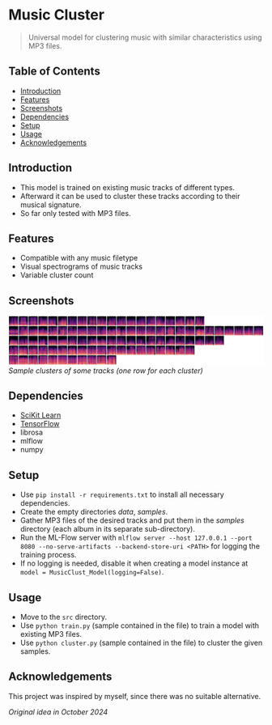 # Music Cluster

> Universal model for clustering music with similar characteristics using MP3 files.

## Table of Contents

* [Introduction](#introduction)
* [Features](#features)
* [Screenshots](#screenshots)
* [Dependencies](#dependencies)
* [Setup](#setup)
* [Usage](#usage)
* [Acknowledgements](#acknowledgements)

## Introduction

- This model is trained on existing music tracks of different types.
- Afterward it can be used to cluster these tracks according to their musical signature.
- So far only tested with MP3 files.

## Features

- Compatible with any music filetype
- Visual spectrograms of music tracks
- Variable cluster count

## Screenshots

![](./screenshots/sample.jpg)
<br/>
*Sample clusters of some tracks (one row for each cluster)*

## Dependencies

- [SciKit Learn](https://scikit-learn.org)
- [TensorFlow](https://www.tensorflow.org)
- librosa
- mlflow
- numpy

## Setup

- Use `pip install -r requirements.txt` to install all necessary dependencies.
- Create the empty directories *data*, *samples*.
- Gather MP3 files of the desired tracks and put them in the *samples* directory (each album in its separate
  sub-directory).
- Run the ML-Flow server
  with `mlflow server --host 127.0.0.1 --port 8080 --no-serve-artifacts --backend-store-uri <PATH>` for logging the
  training process.
- If no logging is needed, disable it when creating a model instance at `model = MusicClust_Model(logging=False)`.

## Usage

- Move to the `src` directory.
- Use `python train.py` (sample contained in the file) to train a model with existing MP3 files.
- Use `python cluster.py` (sample contained in the file) to cluster the given samples.

## Acknowledgements

This project was inspired by myself, since there was no suitable alternative.

*Original idea in October 2024*
